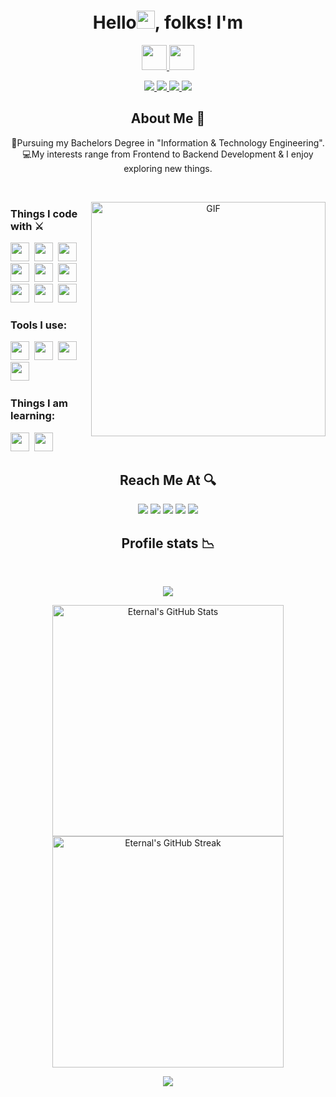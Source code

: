 <h1 align="center">
  Hello<img src="https://github.com/vikkastiwari/vikkastiwari/blob/main/img/Hi.gif" width="29px">, folks! I'm
</h1>

<p align="center"><a href="https://www.linkedin.com/in/vikas-tiwari-1b051818b/">
<img height="40px" src="https://img.shields.io/badge/-Vikas-4285D8?style=for-the-badge">
<img height="40px" src="https://img.shields.io/badge/-Tiwari-5457ff?style=for-the-badge">
</a></p> 

<p align="center">
  <a href="https://www.linkedin.com/in/vikas-tiwari-1b051818b/"> 
    <img src="https://img.shields.io/badge/-A-4d79ff?style=for-the-badge">
    <img src="https://img.shields.io/badge/-MERN-5457ff?style=for-the-badge">
    <img src="https://img.shields.io/badge/-and_a-7f54ff?style=for-the-badge">
    <img src="https://img.shields.io/badge/-Open_Source_Enthusiast-902eff?style=for-the-badge">
  </a>
</p>



<h2 align="center">About Me 🚀</h2>
<p align="center">
👦Pursuing my Bachelors Degree in "Information & Technology Engineering". </br>
💻My interests range from Frontend to Backend Development & I enjoy exploring new things.
</P>

<br>
<p align="center">
<img align="right" width="375" alt="GIF" src="https://github.com/vikkastiwari/vikkastiwari/blob/main/img/dev.gif" />
</p>

<p align="center">
<h3>Things I code with ⚔️</h3>

<span><img src="https://cdn.jsdelivr.net/gh/devicons/devicon@latest/icons/javascript/javascript-original.svg" width="30px"></span>&nbsp;
<span><img src="https://github.com/vikkastiwari/vikkastiwari/blob/main/img/cpp.svg" width="30px"></span>&nbsp;
<span><img src="https://cdn.jsdelivr.net/gh/devicons/devicon@latest/icons/python/python-original.svg" width="30px"></span>&nbsp;
<span><img src="https://cdn.jsdelivr.net/gh/devicons/devicon@latest/icons/react/react-original.svg" width="30px"></span>&nbsp;
<span><img src="https://cdn.jsdelivr.net/gh/devicons/devicon@latest/icons/mysql/mysql-original.svg" width="30px"></span>&nbsp;
<span><img src="https://cdn.jsdelivr.net/gh/devicons/devicon@latest/icons/mongodb/mongodb-original.svg" width="30px"></span>&nbsp;
<span><img src="https://cdn.jsdelivr.net/gh/devicons/devicon@latest/icons/html5/html5-plain.svg" width="30px"></span>&nbsp;
<span><img src="https://cdn.jsdelivr.net/gh/devicons/devicon@latest/icons/css3/css3-plain.svg" width="30px"></span>&nbsp;
<span><img src="https://cdn.jsdelivr.net/gh/devicons/devicon@latest/icons/angularjs/angularjs-original.svg" width="30px"></span>&nbsp;

### Tools I use:
<span><img src="https://cdn.jsdelivr.net/gh/devicons/devicon@latest/icons/git/git-plain.svg" width="30px"></span>&nbsp;
<span><img src="https://github.com/vikkastiwari/vikkastiwari/blob/main/img/icons8-firebase.svg" width="30px"></span>&nbsp;
<span><img src="https://avatars.githubusercontent.com/u/10251060?s=200&v=4" width="30px"></span>&nbsp;
<span><img src="https://github.com/vikkastiwari/vikkastiwari/blob/main/img/figma.svg" width="30px"></span>&nbsp;

### Things I am learning:
<span><img src="https://cdn.jsdelivr.net/gh/devicons/devicon@latest/icons/nodejs/nodejs-original.svg" width="30px"></span>&nbsp;
<span><img src="https://cdn.jsdelivr.net/gh/devicons/devicon@latest/icons/redux/redux-original.svg" width="30px"></span>&nbsp;

</p>

<h2 align="center">Reach Me At 🔍</h2>

<p align="center">
<a target="_blank" href="https://www.linkedin.com/in/vikas-tiwari-1b051818b/"><img src="https://img.shields.io/badge/-LinkedIn-0e76a8?style=for-the-badge&logo=LinkedIn"></a>
<a target="_blank" href="mailto:vikkastiwari56@gmail.com"><img src="https://img.shields.io/badge/-Gmail-c0392b?style=for-the-badge&logo=Gmail&logoColor=white"></a>
<!-- <a target="_blank" href="#"><img src="https://img.shields.io/badge/-Portfolio-5e5e5e?style=for-the-badge"></a> -->
<a target="_blank" href="https://www.youtube.com/channel/UCI_xIqMJa1Oirfjx5-ykylA"><img src="https://img.shields.io/badge/-Youtube-FF0000?style=for-the-badge&logo=Youtube"></a>
<a target="_blank" href="https://tiwarivikas.medium.com/"><img src="https://img.shields.io/badge/-Medium-41464c?style=for-the-badge&logo=Medium"></a>
<!-- <a target="_blank" href="https://twitter.com/vikkastiwari/"><img src="https://img.shields.io/badge/-Twitter-1ca0f1?style=for-the-badge&logo=Twitter&logoColor=white"></a> -->
<a target="_blank" href="https://iamvikkastiwari.web.app/"><img src="https://img.shields.io/badge/-Portfolio-2A5AD3?style=for-the-badge&logo=Opsgenie"></a>
</p>

<h2 align="center">Profile stats 📉</h2>
<br>
<p align="center"><img src="https://komarev.com/ghpvc/?username=vikkastiwari&style=flat-square&color=4287f5"></p>
<p align="center">
<img width="370px" alt="Eternal's GitHub Stats" src="https://github-readme-stats.vercel.app/api?username=vikkastiwari&custom_title=Overall+Activity&show_icons=true&hide_border=true&count_private=true&bg_color=ffffff00&title_color=2e7eff&text_color=878787&icon_color=2e7eff" />
<img width="370px" alt="Eternal's GitHub Streak" src="https://github-readme-streak-stats.herokuapp.com/?user=vikkastiwari&background=ffffff00&hide_border=true&stroke=878787&ring=296dda&fire=296dda&currStreakNum=878787&sideNums=878787&currStreakLabel=878787&sideLabels=878787&dates=878787" />
</p>

<!-- <p align="center"> 
 <img align="center" src="https://github-readme-stats.vercel.app/api/top-langs/?username=vikkastiwari&custom_title=Top+Language's+Used&show_icons=true&hide_border=true&count_private=true&bg_color=ffffff00&title_color=2e7eff&text_color=878787&icon_color=2e7eff" />
</p> -->

<p align="center">
<img src="https://activity-graph.herokuapp.com/graph?username=vikkastiwari&theme=dracula&bg_color=ffffff00&color=878787&line=296dda&point=ffffff00&area=true&hide_border=true">
</p>



